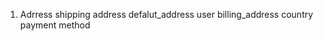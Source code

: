 1. Adrress 
    shipping address 
    defalut_address
    user 
    billing_address
    country 
    payment method

